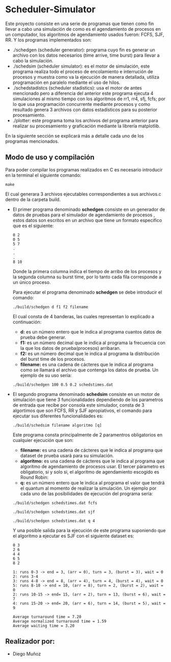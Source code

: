 # Scheduler-Simulator
Este proyecto consiste en una serie de programas que tienen como fin llevar a cabo una simulación de como es el agendamiento de procesos en un computador, los algoritmos de agendamiento usados fueron: FCFS, SJF, RR. Y los programas implementados son:

* ./schedgen (scheduler generator): programa cuyo fin es generar un archivo con los datos necesarios (time arrive, time burst) para llevar a cabo la simulación.
* ./schedsim (scheduler simulator): es el motor de simulación, este programa realiza todo el proceso de encolamiento e interrución de procesos y muestra como va la ejecución de manera detallada, utiliza programación en paralelo mediante el uso de hilos.
* ./schedstadistcs (scheduler stadistics): usa el motor de antes mencionado pero a diferencia del anterior este programa ejecuta 4 simulaciones al mismo tiempo con los algoritmos de rr1, rr4, sfj, fcfs; por lo que usa programación concurrente mediante procesos y como resultado genera 3 archivos con datos estadísticos para su posterior procesamiento.
* ./plotter: este programa toma los archivos del programa anterior para realizar su procesamiento y graficación mediante la librería matplotlib.

En la siguiente sección se explicará más a detalle cada uno de los programas mencionados.


## Modo de uso y compilación
Para poder compilar los programas realizados en C es necesario introducir en la terminal el siguiente comando:                                                       
```
make
```
El cual generara 3 archivos ejecutables correspondientes a sus archivos.c dentro de la carpeta build.
* El primer programa denominado **schedgen** consiste en un generador de datos de pruebas para el simulador de agendamiento de procesos , estos datos son escritos en un archivo   que tiene un formato especifico que es el siguiente:
  ```
  0 2
  0 5 
  5 7
  .
  .
  .
  8 10
  ```
  Donde la primera columna indica el tiempo de arribo de los procesos y la segunda columna su burst time, por lo tanto cada fila corresponde a un único proceso.
  
  Para ejecutar el programa denominado **schedgen** se debe introducir el comando:
  ```
  ./build/schedgen d f1 f2 filename                                                                                                               
  ```
  El cual consta de 4 banderas, las cuales representan lo explicado a continuación:
  * **d:** es un número entero que le indica al programa cuantos datos de prueba debe generar.
  * **f1:** es un número decimal que le indica al programa la frecuencia con la que los datos de prueba(procesos) arribaran.
  * **f2:** es un número decimal que le indica al programa la distribución del burst time de los procesos.
  * **filename:** es una cadena de cácteres que le indica al programa como se llamará el archivo que contenga los datos de prueba.
  Un ejemplo de su uso sería:
  ```
  ./build/schedgen 100 0.5 0.2 schedstimes.dat                                                                                                               
  ```
  
* El segundo programa denominado **schedsim** consiste en un motor de simulación que tiene 3 funcionalidades dependiendo de los parametros de entrada que recibe por consola este simulador, consta de 3 algortimos que son FCFS, RR y SJF apropiativos, el comando para ejecutar sus diferentes funcionalidades es:
  ```
  ./build/schedsim filename algoritmo [q]                                                                                                              
  ```
  Este programa consta principalmente de 2 paramentros obligatorios en cualquier ejecución que son:
  * **filename:** es una cadena de cácteres que le indica al programa que dataset de prueba usará para su simulación.
  * **algoritmo:** es una cadena de cácteres que le indica al programa que algoritmo de agendamiento de procesos usar.
  El tercer párametro es obligatorio, si y solo si, el algoritmo de agendamiento escogido es Round Robin:
  * **q:** es un número entero que le indica al programa el valor que tendrá el quantum al momento de realizar la simulación.
  Un ejemplo por cada uno de las posibilidades de ejecución del programa sería:
   ```
  ./build/schedgen schedstimes.dat fcfs                                                                                                       
  ```
   ```
  ./build/schedgen schedstimes.dat sjf                                                                                                              
  ```
   ```
  ./build/schedgen schedstimes.dat q 4                                                                                                             
  ```
  Y una posible salida para la ejecución de este programa suponiendo que el algoritmo a ejecutar es SJF con el siguiente dataset es:
  ```
  0 3
  2 6 
  4 4
  6 5
  8 2
  ```
  ```
  1: runs 0-3 -> end = 3, (arr = 0), turn = 3, (burst = 3), wait = 0
  2: runs 3-4
  3: runs 4-8 -> end = 8, (arr = 4), turn = 4, (burst = 4), wait = 0
  5: runs 8-10 -> end = 10, (arr = 8), turn = 2, (burst = 2), wait = 0
  2: runs 10-15 -> end= 15, (arr = 2), turn = 13, (burst = 6), wait = 7
  4: runs 15-20 -> end= 20, (arr = 6), turn = 14, (burst = 5), wait = 9 
  
  Average turnaround time = 7.20
  Average normalized turnaround time = 1.59
  Average waiting time = 3.20
  ```
<!--Si se requiere ayuda y saldrá un mensaje como este:
```
chat_server distributes encrypted chat messages between connected clients.

Usage:
  chat_server [-d] <port>
  chat_server -h

Options:
  -h             Help, show this screen.
  -d             Daemon mode.
```
Si se desea que se levante el servidor se usa:                                                                                         
```
./chat_server 8080
```
Si se desea que el servidor está ejecutandose en segundo plano se introduce:                                                         
```
./chat_server -d 8080
```
Para conocer si el servidor está corriendo en el segundo plano, se recomienda el siguiente comando:                   
```
lsof -i                                                                              
```
Para acabar con el proceso del servidor(siempre y cuando esté en segundo plano) se introduce el comando:
```
sudo kill <pid_del_proceso>
```
En cuanto al **cliente**, se requiere dos o más clientes se introduce los siguientes comandos:                                                                 
```
./chat_client –h                                                                                                                 
```
Si se requiere ayuda, se mostrará el siguiente mensaje:
```
./chat_client –h
chat_client connects to a remote chat_server service, allows the user to send messages to the chat group and displays chat messages from other clients.

Usage:
  chat_client –u <user> -p <password> <ip> <port>
  chat_client -h

Options:
  -h             Help, show this screen.
  -u             Specify the username.
  -p             Specify the password.
```
Para que un usuario se conecte se usa:                                                                                                 
```
./chat_client -u <nombre_usuario> -p <contraseña> <ip> <puerto>
```
Cada vez que un cliente se conecta se anuncia esa notificación en los usuarios ya conectados -->                                            

## Realizador por:                                                                                                    
* Diego Muñoz     
